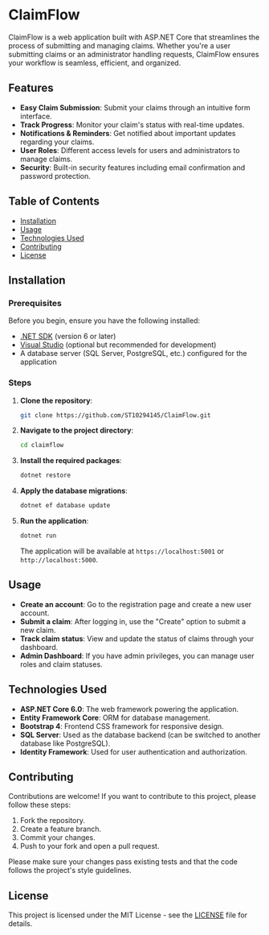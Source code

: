 # ClaimFlow

ClaimFlow is a web application built with ASP.NET Core that streamlines the process of submitting and managing claims. Whether you're a user submitting claims or an administrator handling requests, ClaimFlow ensures your workflow is seamless, efficient, and organized.

## Features

- **Easy Claim Submission**: Submit your claims through an intuitive form interface.
- **Track Progress**: Monitor your claim's status with real-time updates.
- **Notifications & Reminders**: Get notified about important updates regarding your claims.
- **User Roles**: Different access levels for users and administrators to manage claims.
- **Security**: Built-in security features including email confirmation and password protection.

## Table of Contents

- [Installation](#installation)
- [Usage](#usage)
- [Technologies Used](#technologies-used)
- [Contributing](#contributing)
- [License](#license)

## Installation

### Prerequisites

Before you begin, ensure you have the following installed:

- [.NET SDK](https://dotnet.microsoft.com/download) (version 6 or later)
- [Visual Studio](https://visualstudio.microsoft.com/) (optional but recommended for development)
- A database server (SQL Server, PostgreSQL, etc.) configured for the application

### Steps

1. **Clone the repository**:
    ```bash
    git clone https://github.com/ST10294145/ClaimFlow.git
    ```

2. **Navigate to the project directory**:
    ```bash
    cd claimflow
    ```

3. **Install the required packages**:
    ```bash
    dotnet restore
    ```

4. **Apply the database migrations**:
    ```bash
    dotnet ef database update
    ```

5. **Run the application**:
    ```bash
    dotnet run
    ```

    The application will be available at `https://localhost:5001` or `http://localhost:5000`.

## Usage

- **Create an account**: Go to the registration page and create a new user account.
- **Submit a claim**: After logging in, use the "Create" option to submit a new claim.
- **Track claim status**: View and update the status of claims through your dashboard.
- **Admin Dashboard**: If you have admin privileges, you can manage user roles and claim statuses.

## Technologies Used

- **ASP.NET Core 6.0**: The web framework powering the application.
- **Entity Framework Core**: ORM for database management.
- **Bootstrap 4**: Frontend CSS framework for responsive design.
- **SQL Server**: Used as the database backend (can be switched to another database like PostgreSQL).
- **Identity Framework**: Used for user authentication and authorization.

## Contributing

Contributions are welcome! If you want to contribute to this project, please follow these steps:

1. Fork the repository.
2. Create a feature branch.
3. Commit your changes.
4. Push to your fork and open a pull request.

Please make sure your changes pass existing tests and that the code follows the project's style guidelines.

## License

This project is licensed under the MIT License - see the [LICENSE](LICENSE) file for details.

